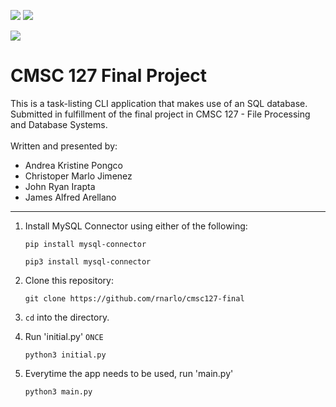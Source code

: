 <img src="https://img.shields.io/badge/dependencies-mysql--connector--python-green"> <img src="https://img.shields.io/badge/CMSC-127-lightgrey"> 

<img src="https://img.shields.io/badge/MariaDB-003545?style=for-the-badge&logo=mariadb&logoColor=white">

# CMSC 127 Final Project

<p>
This is a task-listing CLI application that makes use of an SQL database.
<br>
Submitted in fulfillment of the final project in CMSC 127 - File Processing and Database Systems.
<br><br>
Written and presented by:
<ul>
  <li>Andrea Kristine Pongco</li>
  <li>Christoper Marlo Jimenez</li>
  <li>John Ryan Irapta</li>
  <li>James Alfred Arellano</li>
</ul>
</p>

<hr>

1. Install MySQL Connector using either of the following:
   ```
   pip install mysql-connector
   ```
   ```
   pip3 install mysql-connector
   ```
2. Clone this repository:
   ```
   git clone https://github.com/rnarlo/cmsc127-final
   ```
3. `cd` into the directory.


4. Run 'initial.py' `ONCE`
   ```
   python3 initial.py
   ```
5. Everytime the app needs to be used, run 'main.py'
   ```
   python3 main.py
   ```
